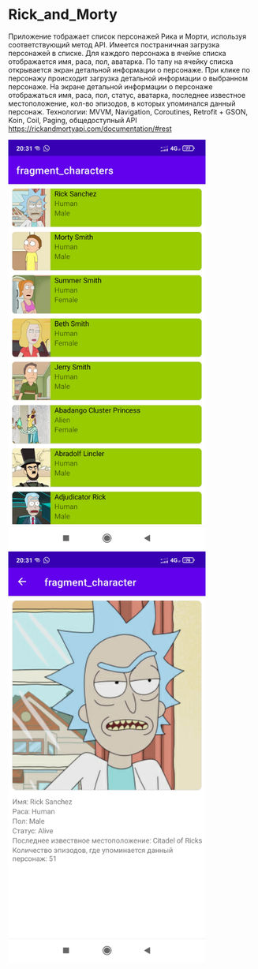 # Rick_and_Morty
Приложение тображает список персонажей Рика и Морти, используя соответствующий метод API. Имеется постраничная загрузка персонажей в списке.
Для каждого персонажа в ячейке списка отображается имя, раса, пол, аватарка.
По тапу на ячейку списка открывается экран детальной информации о персонаже. При клике по персонажу происходит загрузка детальной информации о выбранном персонаже.
На экране детальной информации о персонаже отображаться имя, раса, пол, статус, аватарка, последнее известное местоположение, кол-во эпизодов, в которых упоминался данный персонаж.
Технологии: MVVM, Navigation, Coroutines, Retrofit + GSON, Koin, Coil, Paging, общедоступный API https://rickandmortyapi.com/documentation/#rest

<img src="https://github.com/ldrmomentpro/Rick_and_Morty/blob/master/Screenshot_1.jpg" width="400" />
<img src="https://github.com/ldrmomentpro/Rick_and_Morty/blob/master/Screenshot_2.jpg" width="400" />
